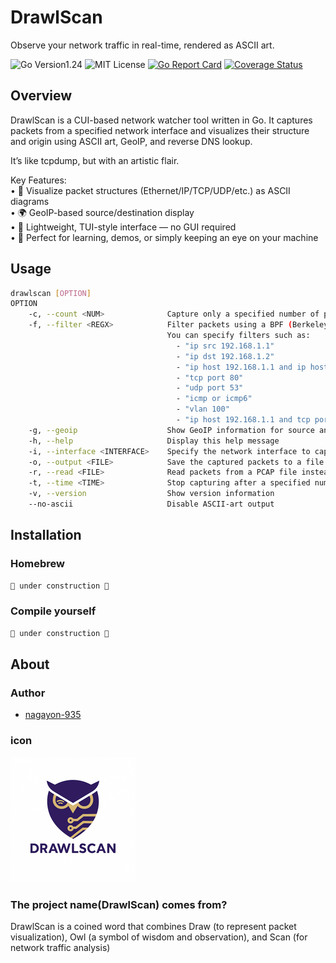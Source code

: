 # DrawlScan

Observe your network traffic in real-time, rendered as ASCII art.

![Go Version1.24](https://img.shields.io/badge/go-v1.24-blue "Go Version1.24")
![MIT License](https://img.shields.io/badge/license-MIT-blue "MIT License")
[![Go Report Card](https://goreportcard.com/badge/github.com/nagayon-935/DrawlScan)](https://goreportcard.com/report/github.com/nagayon-935/DrawlScan)
[![Coverage Status](https://img.shields.io/badge/coverage-68%25-red)](https://coveralls.io/github/nagayon-935/DrawlScan?branch=main)

## Overview

DrawlScan is a CUI-based network watcher tool written in Go.
It captures packets from a specified network interface and visualizes their structure and origin using ASCII art, GeoIP, and reverse DNS lookup.

It’s like tcpdump, but with an artistic flair.

Key Features:  
    •   🎨 Visualize packet structures (Ethernet/IP/TCP/UDP/etc.) as ASCII diagrams  
    •   🌍 GeoIP-based source/destination display  
    •   🧭 Lightweight, TUI-style interface — no GUI required  
    •   🐧 Perfect for learning, demos, or simply keeping an eye on your machine  

## Usage

```bash
drawlscan [OPTION]
OPTION
    -c, --count <NUM>              Capture only a specified number of packets
    -f, --filter <REGX>            Filter packets using a BPF (Berkeley Packet Filter) expression.
                                   You can specify filters such as:
                                     - "ip src 192.168.1.1"
                                     - "ip dst 192.168.1.2"
                                     - "ip host 192.168.1.1 and ip host 192.168.1.2"
                                     - "tcp port 80"
                                     - "udp port 53"
                                     - "icmp or icmp6"
                                     - "vlan 100"
                                     - "ip host 192.168.1.1 and tcp port 80"
    -g, --geoip                    Show GeoIP information for source and destination IP addresses
    -h, --help                     Display this help message
    -i, --interface <INTERFACE>    Specify the network interface to capture packets from (e.g., eth0, wlan0)
    -o, --output <FILE>            Save the captured packets to a file in PCAP format
    -r, --read <FILE>              Read packets from a PCAP file instead of capturing live traffic
    -t, --time <TIME>              Stop capturing after a specified number of seconds
    -v, --version                  Show version information
    --no-ascii                     Disable ASCII-art output
```

## Installation

### Homebrew

```bash
🚧 under construction 🚧
```

### Compile yourself

```bash
🚧 under construction 🚧
```

## About

### Author

* [nagayon-935](https://github.com/nagayon-935)

### icon

![DrawlScan Icon](./docs/image/logo.png "DrawlScan Icon")

### The project name(**DrawlScan**) comes from?

DrawlScan is a coined word that combines Draw (to represent packet visualization), Owl (a symbol of wisdom and observation), and Scan (for network traffic analysis)
